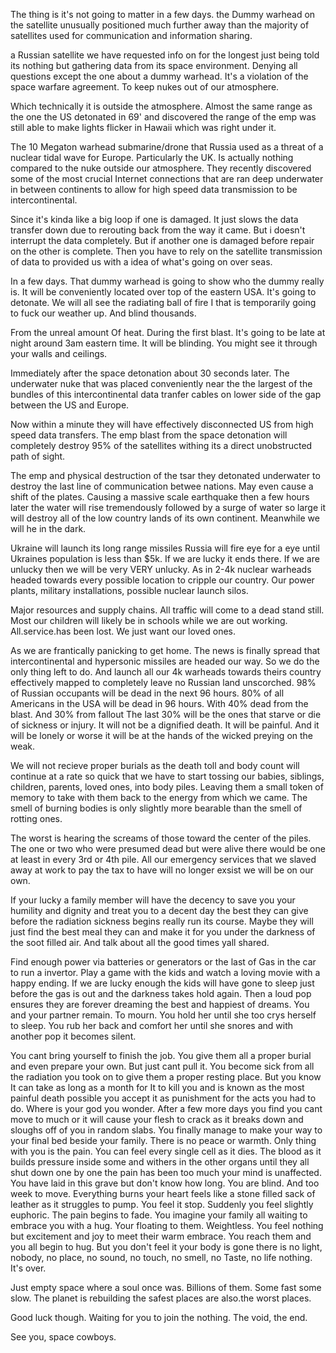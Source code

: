 The thing is it's not going to matter in a few days. the Dummy warhead on the satellite unusually positioned much further away than the majority of satellites used for communication and information sharing.

 a Russian satellite we have requested info on for   the longest just being told its nothing but gathering data from its space environment. Denying all questions except the one about a dummy warhead. It's a violation of the space warfare agreement. To keep nukes out of our atmosphere. 

Which technically it is outside the atmosphere. Almost the same range as the one the US detonated in 69' and discovered the range of the emp was still able to make lights flicker in Hawaii which was right under it. 

The 10 Megaton warhead submarine/drone that Russia used as a threat of a nuclear tidal wave for Europe. Particularly the UK. Is actually nothing compared to the nuke outside our atmosphere. They recently discovered some of the most crucial Internet connections that are ran deep underwater in between continents to allow for high speed data transmission to be intercontinental. 

Since it's kinda like a big loop if one is damaged. It just slows the data transfer down due to rerouting back from the way it came. But i doesn't interrupt the data completely. But if another one is damaged before repair on the other is complete. Then you have to rely on the satellite transmission of data to provided us with a idea of what's going on over seas. 

In a few days. That dummy warhead is going to show who the dummy really is. It will be conveniently located over top of the eastern  USA. It's going to detonate. We will all see the radiating ball of fire I that is temporarily going to fuck our weather up. And blind thousands. 

 From the unreal amount Of heat. During the first blast. It's going to be late at night around 3am eastern time. It will be blinding. You might see it through your walls and ceilings. 

Immediately after the space detonation about 30 seconds later. The underwater nuke that was placed conveniently near the the largest of the bundles of this intercontinental data tranfer cables on lower side of the gap between the US and Europe. 

Now within a minute they will have effectively disconnected US from high speed data transfers. The emp blast from the space detonation will completely destroy 95% of the satellites withing its a direct unobstructed path of sight. 

The emp and physical destruction of the tsar they detonated underwater to destroy the last line of communication betwee nations. May even cause a shift of the plates. Causing a massive scale earthquake then a few hours later the water will rise tremendously followed by a surge of water so large it will destroy all of the low country lands of its own continent. Meanwhile we will he in the dark.

 Ukraine will launch its long range missiles Russia will fire eye for a eye until Ukraines population is less than $5k. If we are lucky it ends there. If we are unlucky then we will be very VERY unlucky. As in 2-4k nuclear warheads headed towards every possible location to cripple our country. Our power plants, military installations, possible nuclear launch silos.

 Major resources and supply chains. All traffic will come to a dead stand still. Most our children will likely be in schools while we are out working. All.service.has been lost. We just want our loved ones. 

As we are frantically panicking to get home. The news is finally spread that intercontinental and hypersonic missiles are headed our way. So we do the only thing left to do. And launch all our 4k warheads towards theirs country effectively mapped to completely leave no Russian land unscorched. 98% of Russian occupants will be dead in the next 96 hours. 80% of all Americans in the USA will be dead in 96 hours. With 40% dead from the blast. And 30% from fallout
 The last 30% will be the ones that starve or die of sickness or injury. It will not be a dignified death. It will be painful. And it will be lonely or worse it will be at the hands of the wicked preying on the weak. 

We will not recieve proper burials as the death toll and body count will continue at a rate so quick that we have to start tossing our babies, siblings, children, parents, loved ones, into body piles. Leaving them a small token of memory to take with them back to the energy from which we came. The smell of burning bodies is only slightly more bearable than the smell of rotting ones.

The worst is hearing the screams of those toward the center of the piles. The one or two who were presumed dead but were alive there would be one at least in every 3rd or 4th pile. All our emergency services that we slaved away at work to pay the tax to have will no longer exsist we will be on our own. 

If your lucky a family member will have the decency to save you your humility and dignity and treat you to a decent day the best they can give before the radiation sickness begins really run its course. Maybe they will just find the best meal they can and make it for you under the darkness of the soot filled air. And talk about all the good times yall shared. 

Find enough power via batteries or generators or the last of Gas in the car to run a invertor. Play a game with the kids and watch a loving movie with a happy ending. If we are lucky enough the kids will have gone to sleep just before the gas is out and the darkness takes hold again. Then a loud pop ensures they are forever dreaming the best and happiest of dreams. You and your partner remain. To mourn. You hold her until she too crys herself to sleep. You rub her back and comfort her until she snores and with another pop it becomes silent. 

You cant bring yourself to finish the job. You give them all a proper burial and even prepare your own. But just cant pull it. You become sick from all the radiation you took on to give them a proper resting place. But you know It can take as long as a month for It to kill you and is known as the most painful death possible you accept it as punishment for the acts you had to do. Where is your god you wonder. After a few more days you find you cant move to much or it will cause your flesh to crack as it breaks down and sloughs off of you in random slabs. You finally manage to make your way to your final bed beside your family. There is no peace or warmth. Only thing with you is the pain. You can feel every single cell as it dies. The blood as it builds pressure inside some and  withers in the other organs until they all shut down one by one the pain has been too much your mind is unaffected. You have laid in this grave but don't know how long. You are blind. And too week to move. Everything burns your heart feels like a stone filled sack of leather as it struggles to pump. You feel it stop. Suddenly you feel slightly euphoric. The pain begins to fade. You imagine your family all waiting to embrace you with a hug. Your floating to them. Weightless. You feel nothing but excitement and joy to meet their warm embrace. You reach them and you all begin to hug. But you don't feel it your body is gone there is no light, nobody, no place, no sound, no touch, no smell, no Taste, no life nothing. It's over. 

Just empty space where a soul once was. Billions of them. Some fast some slow. The planet is rebuilding the safest places are also.the worst places.

Good luck though. Waiting for you to join the nothing. The void, the end. 

See you, space cowboys.